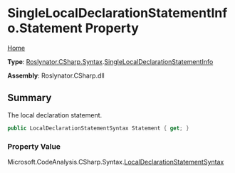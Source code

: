 # SingleLocalDeclarationStatementInfo\.Statement Property

[Home](../../../../../README.md)

**Type**: [Roslynator.CSharp.Syntax](../../README.md)\.[SingleLocalDeclarationStatementInfo](../README.md)

**Assembly**: Roslynator\.CSharp\.dll

## Summary

The local declaration statement\.

```csharp
public LocalDeclarationStatementSyntax Statement { get; }
```

### Property Value

Microsoft\.CodeAnalysis\.CSharp\.Syntax\.[LocalDeclarationStatementSyntax](https://docs.microsoft.com/en-us/dotnet/api/microsoft.codeanalysis.csharp.syntax.localdeclarationstatementsyntax)

